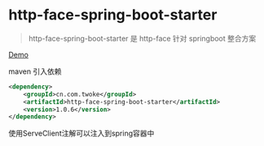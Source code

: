 # http-face-spring-boot-starter

> http-face-spring-boot-starter 是 http-face 针对 springboot 整合方案

[Demo](https://github.com/TwoKe945/xiaobei_heath)

maven 引入依赖
```xml
<dependency>
    <groupId>cn.com.twoke</groupId>
    <artifactId>http-face-spring-boot-starter</artifactId>
    <version>1.0.6</version>
</dependency>
```

使用ServeClient注解可以注入到spring容器中

